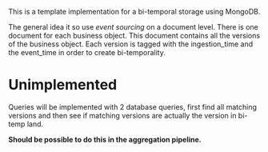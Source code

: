 This is a template implementation for a bi-temporal storage using MongoDB. 

The general idea it so use _event sourcing_ on a document level. There is one document for each business object. This document contains all the versions of the business object. Each version is tagged with the ingestion_time and the event_time in order to create bi-temporality. 

Unimplemented
===
Queries will be implemented with 2 database queries, first find all matching versions and then see if matching versions are actually the version in bi-temp land. 

**Should be possible to do this in the aggregation pipeline.**